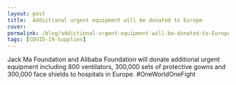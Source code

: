 ```yaml
---
layout: post
title:  Addictional urgent equipment will be donated to Europe
cover:  
permalink: /blog/addictional-urgent-equipment-will-be-donated-to-Europe
tags: [COVID-19-Supplies]
---
```


Jack Ma Foundation and Alibaba Foundation will donate additional urgent equipment including 800 ventilators, 300,000 sets of protective gowns and 300,000 face shields to hospitals in Europe. #OneWorldOneFight